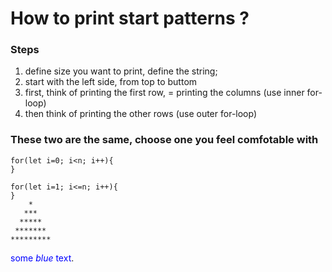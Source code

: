 # How to print start patterns ?

### Steps
1. define size you want to print, define the string;
2. start with the left side, from top to buttom
3. first, think of printing the first row, = printing the columns (use inner for-loop)
4. then think of printing the other rows (use outer for-loop)


### These two are the same, choose one you feel comfotable with
```
for(let i=0; i<n; i++){
}

for(let i=1; i<=n; i++){
}
    *
   ***
  *****
 *******
*********
```

<span style="color:blue">some *blue* text</span>.



